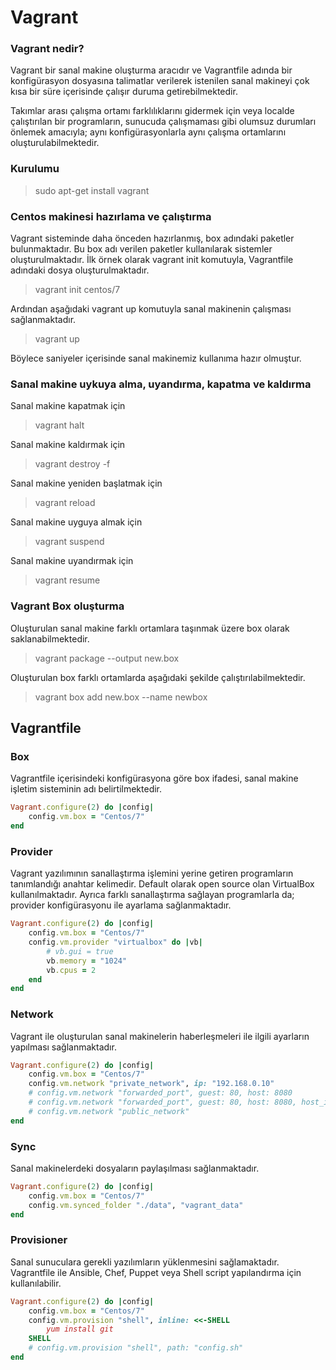 # Vagrant

### Vagrant nedir?
Vagrant bir sanal makine oluşturma aracıdır ve Vagrantfile adında bir konfigürasyon dosyasına talimatlar verilerek istenilen sanal makineyi çok kısa bir süre içerisinde çalışır duruma getirebilmektedir. 
    
Takımlar arası çalışma ortamı farklılıklarını gidermek için veya localde çalıştırılan bir programların, sunucuda çalışmaması gibi olumsuz durumları önlemek amacıyla; aynı konfigürasyonlarla aynı çalışma ortamlarını oluşturulabilmektedir.
    
### Kurulumu
> sudo apt-get install vagrant

### Centos makinesi hazırlama ve çalıştırma
Vagrant sisteminde daha önceden hazırlanmış, box adındaki paketler bulunmaktadır. Bu box adı verilen paketler kullanılarak sistemler oluşturulmaktadır. İlk örnek olarak vagrant init komutuyla, Vagrantfile adındaki dosya oluşturulmaktadır.

> vagrant init centos/7

Ardından aşağıdaki vagrant up komutuyla sanal makinenin çalışması sağlanmaktadır.

> vagrant up 

Böylece saniyeler içerisinde sanal makinemiz kullanıma hazır olmuştur.

### Sanal makine uykuya alma, uyandırma, kapatma ve kaldırma
Sanal makine kapatmak için

> vagrant halt

Sanal makine kaldırmak için

> vagrant destroy -f

Sanal makine yeniden başlatmak için

> vagrant reload

Sanal makine uyguya almak için

> vagrant suspend

Sanal makine uyandırmak için

> vagrant resume

### Vagrant Box oluşturma
Oluşturulan sanal makine farklı ortamlara taşınmak üzere box olarak saklanabilmektedir.

> vagrant package --output new.box

Oluşturulan box farklı ortamlarda aşağıdaki şekilde çalıştırılabilmektedir.

> vagrant box add new.box --name newbox

## Vagrantfile

### Box
Vagrantfile içerisindeki konfigürasyona göre box ifadesi, sanal makine işletim sisteminin adı belirtilmektedir.
```ruby
Vagrant.configure(2) do |config|
    config.vm.box = "Centos/7"
end
```

### Provider
Vagrant yazılımının sanallaştırma işlemini yerine getiren programların tanımlandığı anahtar kelimedir. Default olarak open source olan VirtualBox kullanılmaktadır. Ayrıca farklı sanallaştırma sağlayan programlarla da; provider konfigürasyonu ile ayarlama sağlanmaktadır.
```ruby
Vagrant.configure(2) do |config|
    config.vm.box = "Centos/7"
    config.vm.provider "virtualbox" do |vb|
        # vb.gui = true
        vb.memory = "1024"
        vb.cpus = 2
    end
end
```

### Network
Vagrant ile oluşturulan sanal makinelerin haberleşmeleri ile ilgili ayarların yapılması sağlanmaktadır.
```ruby
Vagrant.configure(2) do |config|
    config.vm.box = "Centos/7"
    config.vm.network "private_network", ip: "192.168.0.10"
    # config.vm.network "forwarded_port", guest: 80, host: 8080
    # config.vm.network "forwarded_port", guest: 80, host: 8080, host_ip: "127.0.0.1"
    # config.vm.network "public_network"
end
```

### Sync
Sanal makinelerdeki dosyaların paylaşılması sağlanmaktadır.
```ruby
Vagrant.configure(2) do |config|
    config.vm.box = "Centos/7"
    config.vm.synced_folder "./data", "vagrant_data"
end
```

### Provisioner
Sanal sunuculara gerekli yazılımların yüklenmesini sağlamaktadır. Vagrantfile ile Ansible, Chef, Puppet veya Shell script yapılandırma için kullanılabilir.
```ruby
Vagrant.configure(2) do |config|
    config.vm.box = "Centos/7"
    config.vm.provision "shell", inline: <<-SHELL
        yum install git
    SHELL
    # config.vm.provision "shell", path: "config.sh"
end
```
